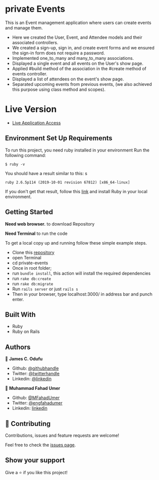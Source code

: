 # private Events

This is an Event management application where users can create events and manage them.

- Here we created the User, Event, and Attendee models and their associated controllers.
- We created a sign-up, sign in, and create event forms and we ensured the sign-in form does not require a password.
- Implemented one_to_many and many_to_many associations.
- Displayed a single event and all events on the User's show page.
- Applied #build method of the association in the #create method of events controller.
- Displayed a list of attendees on the event's show page.
- Separated upcoming events from previous events, (we also achieved this purpose using class method and scopes).

# Live Version

- [Live Application Access](https://peaceful-tundra-83668.herokuapp.com/)

## Environment Set Up Requirements

To run this project, you need ruby installed in your environment
Run the following command:

```
$ ruby -v
```

You should have a result similar to this:
s
```
ruby 2.6.5p114 (2019-10-01 revision 67812) [x86_64-linux]
```

If you don't get that result, follow this [link](https://www.ruby-lang.org/en/documentation/installation/) and install Ruby in your local environment.

## Getting Started

**Need web browser.** to download Repository

**Need Terminal** to run the code

To get a local copy up and running follow these simple example steps.

- Clone this [repository](git@github.com:jamezjaz/private-events.git)
- open Terminal
- cd private-events
- Once in root folder;
- run `bundle install`, this action will install the required dependencies
- run `rake db:create`
- run `rake db:migrate`
- Run `rails server` or just `rails s`
- Then in your browser, type localhost:3000/ in address bar and punch enter.


## Built With

- Ruby
- Ruby on Rails

## Authors

👤 **James C. Odufu**

- Github: [@githubhandle](https://github.com/jamezjaz)
- Twitter: [@twitterhandle](https://twitter.com/jamezjaz90)
- Linkedin: [@linkedin](https://linkedin.com/in/james-odufu-ba2a4a125)

👤 **Muhammad Fahad Umer**

- Github: [@MFahadUmer](https://github.com/MFahadUmer)
- Twitter: [@engfahadumer](https://twitter.com/engfahadumer)
- Linkedin: [linkedin](https://www.linkedin.com/in/engineer-muhammad-fahad-e-umer-08813055/)

## 🤝 Contributing

Contributions, issues and feature requests are welcome!

Feel free to check the [issues page](https://github.com/jamezjaz/private-events/issues).

## Show your support

Give a ⭐️ if you like this project!
